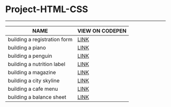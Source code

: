 # Project-HTML-CSS
---
| NAME | VIEW ON CODEPEN |
|--|--|
| building a registration form  | [LINK](https://codepen.io/khairulhabibie/pen/xxjLMmP) |
| building a piano              | [LINK](https://codepen.io/khairulhabibie/pen/MWGvLZj) |
| building a penguin            | [LINK](https://codepen.io/khairulhabibie/pen/oNdemQq) |
| building a nutrition label    | [LINK](https://codepen.io/khairulhabibie/pen/zYjdemw) |
| building a magazine           | [LINK](https://codepen.io/khairulhabibie/pen/OJZjdoG) |
| building a city skyline       | [LINK](https://codepen.io/khairulhabibie/pen/Vwxzgdx) |
| building a cafe menu          | [LINK](https://codepen.io/khairulhabibie/pen/mdLMvxG) |
| building a balance sheet      | [LINK](https://codepen.io/khairulhabibie/pen/jOxLdZO) |


